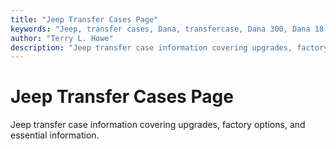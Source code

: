 ```yaml
---
title: "Jeep Transfer Cases Page"
keywords: "Jeep, transfer cases, Dana, transfercase, Dana 300, Dana 18, New Process, New Venture"
author: "Terry L. Howe"
description: "Jeep transfer case information covering upgrades, factory options, and essential information."
---
```

# Jeep Transfer Cases Page

Jeep transfer case information covering upgrades, factory options, and essential information.
